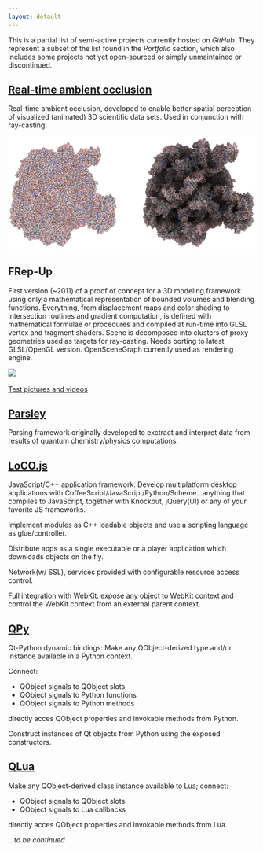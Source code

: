 ```yaml
---
layout: default
---
```


This is a partial list of semi-active projects currently
hosted on _GitHub_. They represent a subset of the list found in the _Portfolio_
section, which also includes some projects not yet open-sourced or simply
unmaintained or discontinued.

[Real-time ambient occlusion](ambient_occlusion/)
-------------------------------------------------

Real-time ambient occlusion, developed to enable better spatial perception
of visualized (animated) 3D scientific data sets. Used in conjunction with ray-casting.

![](pics/ssao.png)

FRep-Up
-------

First version (~2011) of a proof of concept for a 3D modeling framework using only a mathematical representation of bounded volumes and blending functions.
Everything, from displacement maps and color shading to intersection routines and gradient computation, is defined with mathematical formulae or procedures and compiled at run-time into GLSL vertex and fragment shaders.
Scene is decomposed into clusters of proxy-geometries used as targets for ray-casting.
Needs porting to latest GLSL/OpenGL version.
OpenSceneGraph currently used as rendering engine.

![](https://raw.githubusercontent.com/candycode/frepup-media/master/pictures/frepup-sharp-features.png)

[Test pictures and videos](https://github.com/candycode/frepup-media)

[Parsley](http://github.com/candycode/parsley)
----------------------------------------------

Parsing framework originally developed to exctract and interpret data from results
of quantum chemistry/physics computations.

[LoCO.js](http://candycode.github.com/loco)
-------------------------------------------

JavaScript/C++ application framework: Develop multiplatform desktop applications
with CoffeeScript/JavaScript/Python/Scheme...anything that compiles to
JavaScript, together with Knockout, jQuery(UI) or any of your favorite JS frameworks.

Implement modules as C++ loadable objects and use a scripting language as glue/controller.

Distribute apps as a single executable or a player application which downloads
objects on the fly.

Network(w/ SSL), services provided with configurable resource access control.

Full integration with WebKit: expose any object to WebKit context and control
the WebKit context from an external parent context.

[QPy](http://github.com/candycode/qpy)
--------------------------------------

Qt-Python dynamic bindings: Make any QObject-derived type and/or instance
available in a Python context.

Connect:

* QObject signals to QObject slots
* QObject signals to Python functions
* QObject signals to Python methods

directly acces QObject properties and invokable methods from Python.

Construct instances of Qt objects from Python using the exposed
constructors.

[QLua](http://github.com/candycode/qlua)
----------------------------------------

Make any QObject-derived class instance available to Lua; connect:

* QObject signals to QObject slots
* QObject signals to Lua callbacks

directly acces QObject properties and invokable methods from Lua.

_...to be continued_

